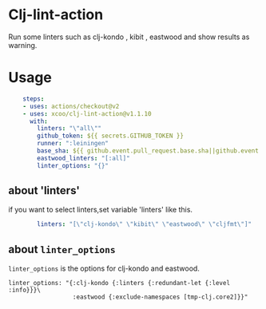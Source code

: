 # Clj-lint-action

Run some linters such as clj-kondo , kibit , eastwood and show results as warning.

# Usage

```yaml
    steps:
    - uses: actions/checkout@v2
    - uses: xcoo/clj-lint-action@v1.1.10
      with:
        linters: "\"all\""
        github_token: ${{ secrets.GITHUB_TOKEN }}
        runner: ":leiningen"
        base_sha: ${{ github.event.pull_request.base.sha||github.event.before }}
        eastwood_linters: "[:all]"
        linter_options: "{}"
```

## about 'linters'

if you want to select linters,set variable 'linters' like this.

```yaml
        linters: "[\"clj-kondo\" \"kibit\" \"eastwood\" \"cljfmt\"]"
```

## about `linter_options`
`linter_options` is the options for clj-kondo and eastwood.
```
linter_options: "{:clj-kondo {:linters {:redundant-let {:level :info}}}\
                  :eastwood {:exclude-namespaces [tmp-clj.core2]}}"
```
